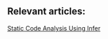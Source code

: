 ## Relevant articles:

[Static Code Analysis Using Infer](https://www.baeldung.com/java-static-code-analysis-infer)
